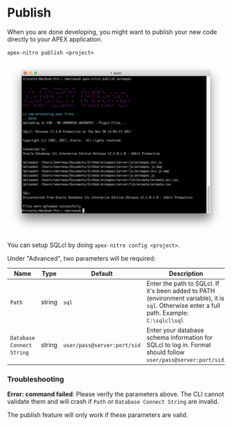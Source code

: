 # Publish
When you are done developing, you might want to publish your new code directly to your APEX application.

```
apex-nitro publish <project>
```

![](img/apex-nitro-publish.png)

You can setup SQLcl by doing `apex-nitro config <project>`.

Under "Advanced", two parameters will be required:

Name | Type | Default | Description
--- | --- | --- | ---
`Path` | string | `sql` | Enter the path to SQLcl. If it's been added to PATH (environment variable), it is `sql`. Otherwise enter a full path. Example: `C:\sqlcl\sql`
`Database Connect String` | string | `user/pass@server:port/sid` | Enter your database schema information for SQLcl to log in. Format should follow `user/pass@server:port/sid`.

### Troubleshooting

**Error: command failed**: Please verify the parameters above. The CLI cannot validate them and will crash if `Path` or `Database Connect String` are invalid.

The publish feature will only work if these parameters are valid.
